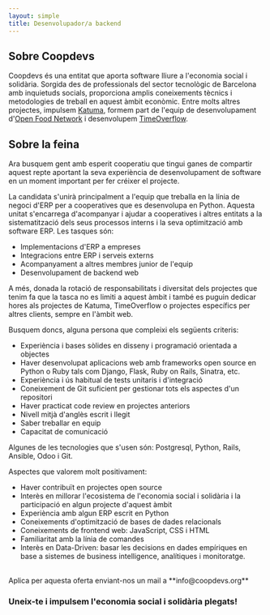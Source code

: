```yaml
---
layout: simple 
title: Desenvolupador/a backend
---
```


## Sobre Coopdevs

Coopdevs és una entitat que aporta software lliure a l'economia social i solidària. Sorgida des de professionals del sector tecnològic de Barcelona amb inquietuds socials, proporciona amplis coneixements tècnics i metodologies de treball en aquest àmbit econòmic. Entre molts altres projectes, impulsem [Katuma](http://katuma.org/), formem part de l'equip de desenvolupament d'[Open Food Network](https://openfoodnetwork.org/) i desenvolupem [TimeOverflow](https://www.timeoverflow.org/).

## Sobre la feina

Ara busquem gent amb esperit cooperatiu que tingui ganes de compartir aquest repte aportant la seva experiència de desenvolupament de software en un moment important per fer créixer el projecte.

La candidata s'unirà principalment a l'equip que treballa en la línia de negoci d'ERP per a cooperatives que es desenvolupa en Python. Aquesta unitat s'encarrega d'acompanyar i ajudar a cooperatives i altres entitats a la sistematització dels seus processos interns i la seva optimització amb software ERP. Les tasques són:

* Implementacions d'ERP a empreses
* Integracions entre ERP i serveis externs
* Acompanyament a altres membres junior de l'equip
* Desenvolupament de backend web

A més, donada la rotació de responsabilitats i diversitat dels projectes que tenim fa que la tasca no es limiti a aquest àmbit i també es puguin dedicar hores als projectes de Katuma, TimeOverflow o projectes específics per altres clients, sempre en l'àmbit web.

Busquem doncs, alguna persona que compleixi els següents criteris:

* Experiència i bases sòlides en disseny i programació orientada a objectes
* Haver desenvolupat aplicacions web amb frameworks open source en Python o Ruby tals com Django, Flask, Ruby on Rails, Sinatra, etc.
* Experiència i ús habitual de tests unitaris i d'integració
* Coneixement de Git suficient per gestionar tots els aspectes d'un repositori
* Haver practicat code review en projectes anteriors
* Nivell mitjà d'anglès escrit i llegit
* Saber treballar en equip 
* Capacitat de comunicació

Algunes de les tecnologies que s'usen són: Postgresql, Python, Rails, Ansible, Odoo i Git.

Aspectes que valorem molt positivament:

* Haver contribuït en projectes open source
* Interès en millorar l'ecosistema de l'economia social i solidària i la
    participació en algun projecte d'aquest àmbit
* Experiència amb algun ERP escrit en Python
* Coneixements d'optimització de bases de dades relacionals
* Coneixements de frontend web: JavaScript, CSS i HTML
* Familiaritat amb la línia de comandes
* Interès en Data-Driven: basar les decisions en dades empíriques en base a sistemes de business intelligence, analítiques i monitoratge.

<br/>
Aplica per aquesta oferta enviant-nos un mail a **info@coopdevs.org**

### Uneix-te i impulsem l'economia social i solidària plegats!
